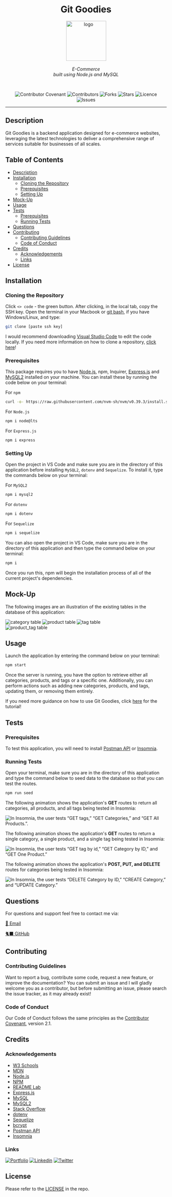 <h1 align="center"> Git Goodies </h1>

<p align="center">
    <img src="./assets/logo.png" alt="logo" width="125px" height="125px" />
  <br><br>
  <i> E-Commerce
    <br> built using Node.js and MySQL</i>
  <br>
</p>
<br>

<div align="center">

![Contributor Covenant](https://img.shields.io/badge/Contributor%20Covenant-2.1-green.svg)
![Contributors](https://img.shields.io/github/contributors/larigens/git-goodies?style=plastic&color=green)
![Forks](https://img.shields.io/github/forks/larigens/git-goodies?style=plastic&color=green)
![Stars](https://img.shields.io/github/stars/larigens/git-goodies?style=plastic&color=green)
![Licence](https://img.shields.io/static/v1?label=License&message=Apache-2.0&color=green)
![Issues](https://img.shields.io/github/issues/larigens/git-goodies?style=plastic&color=green)

</div>

---

## Description

Git Goodies is a backend application designed for e-commerce websites, leveraging the latest technologies to deliver a comprehensive range of services suitable for businesses of all scales.

## Table of Contents

- [Description](#description)
- [Installation](#installation)
  - [Cloning the Repository](#cloning-the-repository)
  - [Prerequisites](#prerequisites)
  - [Setting Up](#setting-up)
- [Mock-Up](#mock-up)
- [Usage](#usage)
- [Tests](#tests)
  - [Prerequisites](#prerequisites-1)
  - [Running Tests](#running-tests)
- [Questions](#questions)
- [Contributing](#contributing)
  - [Contributing Guidelines](#contributing-guidelines)
  - [Code of Conduct](#code-of-conduct)
- [Credits](#credits)
  - [Acknowledgements](#acknowledgements)
  - [Links](#links)
- [License](#license)

## Installation

### Cloning the Repository

Click `<> code` - the green button. After clicking, in the local tab, copy the SSH key. Open the terminal in your Macbook or [git bash](https://git-scm.com/downloads), if you have Windows/Linux, and type:

```bash
git clone [paste ssh key]
```

I would recommend downloading [Visual Studio Code](https://code.visualstudio.com/download) to edit the code locally. If you need more information on how to clone a repository, [click here](https://docs.github.com/en/repositories/creating-and-managing-repositories/cloning-a-repository)!

### Prerequisites

This package requires you to have [Node.js](https://nodejs.org/en/download/), npm, Inquirer, [Express.js](https://expressjs.com/) and [MySQL2](https://www.npmjs.com/package/mysql2) installed on your machine. You can install these by running the code below on your terminal:

For `npm`

```bash
curl -o- https://raw.githubusercontent.com/nvm-sh/nvm/v0.39.3/install.sh | bash
```

For `Node.js`

```bash
npm i node@lts
```

For `Express.js`

```bash
npm i express
```

### Setting Up

Open the project in VS Code and make sure you are in the directory of this application before installing `MySQL2`, `dotenv` and `Sequelize`. To install it, type the commands below on your terminal:

For `MySQL2`

```bash
npm i mysql2
```

For `dotenv`

```bash
npm i dotenv
```

For `Sequelize`

```bash
npm i sequelize
```

You can also open the project in VS Code, make sure you are in the directory of this application and then type the command below on your terminal:

```bash
npm i
```

Once you run this, npm will begin the installation process of all of the current project's dependencies.

## Mock-Up

The following images are an illustration of the existing tables in the database of this application:

<img src="./assets/category.png" alt="category table" />
<img src="./assets/product.png" alt="product table" />
<img src="./assets/tag.png" alt="tag table" /> <br>
<img src="./assets/product_tag.png" alt="product_tag table" />

## Usage

Launch the application by entering the command below on your terminal:

```bash
npm start
```

Once the server is running, you have the option to retrieve either all categories, products, and tags or a specific one. Additionally, you can perform actions such as adding new categories, products, and tags, updating them, or removing them entirely.

If you need more guidance on how to use Git Goodies, click [here](https://drive.google.com/file/d/1K0CaUAnxfvJz3raCwn2l4JtA-yjfzyXD/view) for the tutorial!

## Tests

### Prerequisites

To test this application, you will need to install [Postman API](https://www.postman.com/downloads/) or [Insomnia](https://insomnia.rest/download).

### Running Tests

Open your terminal, make sure you are in the directory of this application and type the command below to seed data to the database so that you can test the routes.

```bash
npm run seed
```

The following animation shows the application's **GET** routes to return all categories, all products, and all tags being tested in Insomnia:

![In Insomnia, the user tests “GET tags,” “GET Categories,” and “GET All Products.”.](./assets/demo1.gif)

The following animation shows the application's **GET** routes to return a single category, a single product, and a single tag being tested in Insomnia:

![In Insomnia, the user tests “GET tag by id,” “GET Category by ID,” and “GET One Product.”](./assets/demo2.gif)

The following animation shows the application's **POST, PUT, and DELETE** routes for categories being tested in Insomnia:

![In Insomnia, the user tests “DELETE Category by ID,” “CREATE Category,” and “UPDATE Category.”](./assets/demo3.gif)

## Questions

For questions and support feel free to contact me via:

<a href="mailto:larigens@gmail.com">📧 Email </a>

<a href="https://github.com/larigens">🐈‍⬛ GitHub </a>

## Contributing

### Contributing Guidelines

Want to report a bug, contribute some code, request a new feature, or improve the documentation? You can submit an issue and I will gladly welcome you as a contributor, but before submitting an issue, please search the issue tracker, as it may already exist!

### Code of Conduct

Our Code of Conduct follows the same principles as the [Contributor Covenant](https://www.contributor-covenant.org/version/2/1/code_of_conduct/), version 2.1.

## Credits

### Acknowledgements

- [W3 Schools](https://www.w3schools.com)
- [MDN](https://developer.mozilla.org/en-US/)
- [Node.js](https://nodejs.org/en/)
- [NPM](https://www.npmjs.com/)
- [README Lab](https://github.com/larigens/readme-lab)
- [Express.js](https://expressjs.com/en/4x/api.html)
- [MySQL](https://dev.mysql.com/doc/)
- [MySQL2](https://www.npmjs.com/package/mysql2)
- [Stack Overflow](https://stackoverflow.com/)
- [dotenv](https://www.npmjs.com/package/dotenv)
- [Sequelize](https://www.npmjs.com/package/sequelize)
- [bcrypt](https://www.npmjs.com/package/bcrypt)
- [Postman API](https://www.postman.com/)
- [Insomnia](https://insomnia.rest/)

### Links

[![Portfolio](https://img.shields.io/badge/my_portfolio-000?style=flat&logo=ko-fi&logoColor=white)](https://larigens.github.io/lari-gui/)
[![Linkedin](https://img.shields.io/badge/linkedin-0A66C2?style=flat&logo=linkedin&logoColor=white)](https://www.linkedin.com/in/lari-gui/)
[![Twitter](https://img.shields.io/badge/twitter-1DA1F2?style=flat&logo=twitter&logoColor=white)](https://twitter.com/coffeebr_eak)

## License

Please refer to the [LICENSE](https://choosealicense.com/licenses/apache-2.0/) in the repo.
